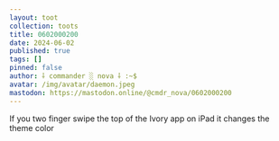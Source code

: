 ```yaml
---
layout: toot
collection: toots
title: 0602000200
date: 2024-06-02
published: true
tags: []
pinned: false
author: ⸸ commander ░ nova ⸸ :~$
avatar: /img/avatar/daemon.jpeg
mastodon: https://mastodon.online/@cmdr_nova/0602000200
---
```


If you two finger swipe the top of the Ivory app on iPad it changes the theme color
